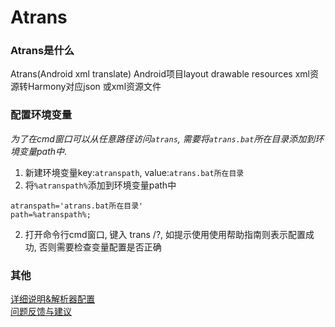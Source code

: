 # Atrans

### Atrans是什么
Atrans(Android xml translate) Android项目layout drawable resources xml资源转Harmony对应json 或xml资源文件

### 配置环境变量 
*为了在cmd窗口可以从任意路径访问`atrans`, 需要将`atrans.bat`所在目录添加到环境变量path中*.
1. 新建环境变量key:`atranspath`, value:`atrans.bat所在目录`
2. 将`%atranspath%`添加到环境变量path中
```path
atranspath='atrans.bat所在目录'
path=%atranspath%;
```
2. 打开命令行cmd窗口, 键入 trans /?, 如提示使用使用帮助指南则表示配置成功, 否则需要检查变量配置是否正确

### 其他
[详细说明&解析器配置](https://github.com/yuxiangxin/Atrans)    
[问题反馈与建议](https://github.com/yuxiangxin/Atrans/issues/new)
